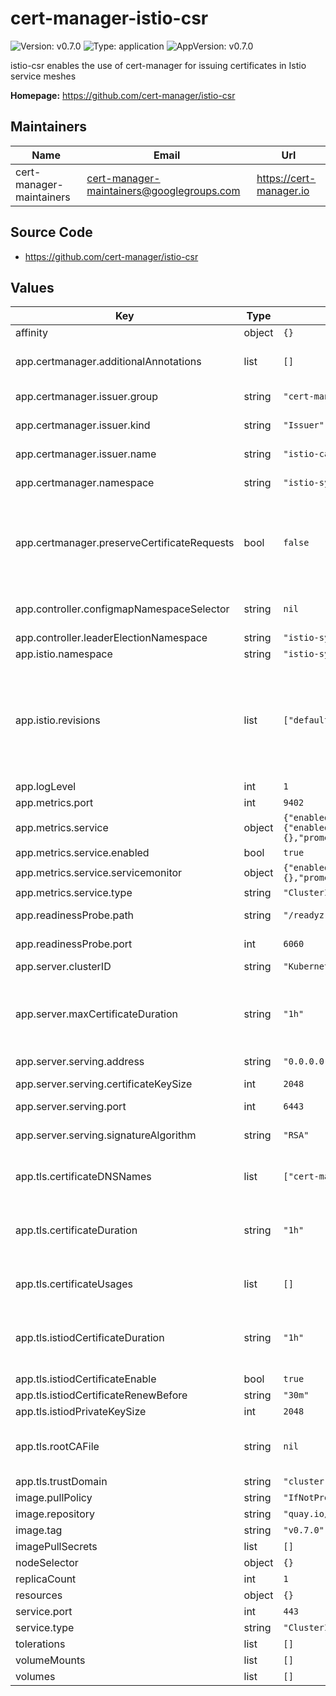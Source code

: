 # cert-manager-istio-csr

![Version: v0.7.0](https://img.shields.io/badge/Version-v0.7.0-informational?style=flat-square) ![Type: application](https://img.shields.io/badge/Type-application-informational?style=flat-square) ![AppVersion: v0.7.0](https://img.shields.io/badge/AppVersion-v0.7.0-informational?style=flat-square)

istio-csr enables the use of cert-manager for issuing certificates in Istio service meshes

**Homepage:** <https://github.com/cert-manager/istio-csr>

## Maintainers

| Name | Email | Url |
| ---- | ------ | --- |
| cert-manager-maintainers | <cert-manager-maintainers@googlegroups.com> | <https://cert-manager.io> |

## Source Code

* <https://github.com/cert-manager/istio-csr>

## Values

| Key | Type | Default | Description |
|-----|------|---------|-------------|
| affinity | object | `{}` |  |
| app.certmanager.additionalAnnotations | list | `[]` | Additional annotations to include on certificate requests. Takes key/value pairs in the format:   - name: custom.cert-manager.io/policy-name     value: istio-csr |
| app.certmanager.issuer.group | string | `"cert-manager.io"` | Issuer group name set on created CertificateRequests for both istio-csr's serving certificate and incoming gRPC CSRs. |
| app.certmanager.issuer.kind | string | `"Issuer"` | Issuer kind set on created CertificateRequests for both istio-csr's serving certificate and incoming gRPC CSRs. |
| app.certmanager.issuer.name | string | `"istio-ca"` | Issuer name set on created CertificateRequests for both istio-csr's serving certificate and incoming gRPC CSRs. |
| app.certmanager.namespace | string | `"istio-system"` | Namespace to create CertificateRequests for both istio-csr's serving certificate and incoming gRPC CSRs. |
| app.certmanager.preserveCertificateRequests | bool | `false` | Don't delete created CertificateRequests once they have been signed. WARNING: do not enable this option in production, or environments with any non-trivial number of workloads for an extended period of time. Doing so will balloon the resource consumption of both ETCD and the API server, leading to errors and slow down. This option is intended for debugging purposes only, for limited periods of time. |
| app.controller.configmapNamespaceSelector | string | `nil` | If set, limit where istio-csr creates configmaps with root ca certificates. If unset, configmap created in ALL namespaces. Example: maistra.io/member-of=istio-system |
| app.controller.leaderElectionNamespace | string | `"istio-system"` |  |
| app.istio.namespace | string | `"istio-system"` | The namespace where the istio control-plane is running. |
| app.istio.revisions | list | `["default"]` | The istio revisions that are currently installed in the cluster. Changing this field will modify the DNS names that will be requested for the istiod certificate. The common name for the istiod certificate is hard coded to the `default` revision DNS name. Some issuers may require that the common name on certificates match one of the DNS names. If 1. Your issuer has this constraint, and 2. You are not using `default` as a revision, add the `default` revision here anyway. The resulting certificate will include a DNS name that won't be used, but will pass this constraint. |
| app.logLevel | int | `1` | Verbosity of istio-csr logging. |
| app.metrics.port | int | `9402` | Port for exposing Prometheus metrics on 0.0.0.0 on path '/metrics'. |
| app.metrics.service | object | `{"enabled":true,"servicemonitor":{"enabled":false,"interval":"10s","labels":{},"prometheusInstance":"default","scrapeTimeout":"5s"},"type":"ClusterIP"}` | Service to expose metrics endpoint. |
| app.metrics.service.enabled | bool | `true` | Create a Service resource to expose metrics endpoint. |
| app.metrics.service.servicemonitor | object | `{"enabled":false,"interval":"10s","labels":{},"prometheusInstance":"default","scrapeTimeout":"5s"}` | ServiceMonitor resource for this Service. |
| app.metrics.service.type | string | `"ClusterIP"` | Service type to expose metrics. |
| app.readinessProbe.path | string | `"/readyz"` | Path to expose istio-csr HTTP readiness probe on default network interface. |
| app.readinessProbe.port | int | `6060` | Container port to expose istio-csr HTTP readiness probe on default network interface. |
| app.server.clusterID | string | `"Kubernetes"` | The istio cluster ID to verify incoming CSRs. |
| app.server.maxCertificateDuration | string | `"1h"` | Maximum validity duration that can be requested for a certificate. istio-csr will request a duration of the smaller of this value, and that of the incoming gRPC CSR. Based on NIST 800-204A recommendations (SM-DR13). https://nvlpubs.nist.gov/nistpubs/SpecialPublications/NIST.SP.800-204A.pdf |
| app.server.serving.address | string | `"0.0.0.0"` | Container address to serve istio-csr gRPC service. |
| app.server.serving.certificateKeySize | int | `2048` | Number of bits to use for the server's serving certificate (RSAKeySize). |
| app.server.serving.port | int | `6443` | Container port to serve istio-csr gRPC service. |
| app.server.serving.signatureAlgorithm | string | `"RSA"` | The type of signature algorithm to use when generating private keys. Currently only RSA and ECDSA are supported. By default RSA is used. |
| app.tls.certificateDNSNames | list | `["cert-manager-istio-csr.cert-manager.svc"]` | The DNS names to request for the server's serving certificate which is presented to istio-agents. istio-agents must route to istio-csr using one of these DNS names. |
| app.tls.certificateDuration | string | `"1h"` | Requested duration of gRPC serving certificate. Will be automatically renewed. Based on NIST 800-204A recommendations (SM-DR13). https://nvlpubs.nist.gov/nistpubs/SpecialPublications/NIST.SP.800-204A.pdf |
| app.tls.certificateUsages | list | `[]` | The reported X.509 and extended key usages to be matched against the key usage set. Required when using a RAM shared AWS Private CA |
| app.tls.istiodCertificateDuration | string | `"1h"` | Requested duration of istio's Certificate. Will be automatically renewed. Based on NIST 800-204A recommendations (SM-DR13). https://nvlpubs.nist.gov/nistpubs/SpecialPublications/NIST.SP.800-204A.pdf Warning: cert-manager does not allow a duration on Certificates less than 1 hour. |
| app.tls.istiodCertificateEnable | bool | `true` |  |
| app.tls.istiodCertificateRenewBefore | string | `"30m"` |  |
| app.tls.istiodPrivateKeySize | int | `2048` |  |
| app.tls.rootCAFile | string | `nil` | An optional file location to a PEM encoded root CA that the root CA ConfigMap in all namespaces will be populated with. If empty, the CA returned from cert-manager for the serving certificate will be used. |
| app.tls.trustDomain | string | `"cluster.local"` | The Istio cluster's trust domain. |
| image.pullPolicy | string | `"IfNotPresent"` | Kubernetes imagePullPolicy on Deployment. |
| image.repository | string | `"quay.io/jetstack/cert-manager-istio-csr"` | Target image repository. |
| image.tag | string | `"v0.7.0"` | Target image version tag. |
| imagePullSecrets | list | `[]` | Optional secrets used for pulling the istio-csr container image. |
| nodeSelector | object | `{}` |  |
| replicaCount | int | `1` | Number of replicas of istio-csr to run. |
| resources | object | `{}` |  |
| service.port | int | `443` | Service port to expose istio-csr gRPC service. |
| service.type | string | `"ClusterIP"` | Service type to expose istio-csr gRPC service. |
| tolerations | list | `[]` |  |
| volumeMounts | list | `[]` | Optional extra volume mounts. Useful for mounting custom root CAs |
| volumes | list | `[]` | Optional extra volumes. Useful for mounting custom root CAs |

